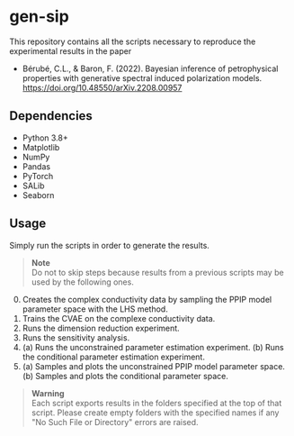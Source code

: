 # gen-sip

This repository contains all the scripts necessary to reproduce the experimental results in the paper

- Bérubé, C.L., & Baron, F. (2022). Bayesian inference of petrophysical properties with generative spectral induced polarization models. https://doi.org/10.48550/arXiv.2208.00957

## Dependencies
- Python 3.8+
- Matplotlib
- NumPy
- Pandas
- PyTorch
- SALib
- Seaborn

## Usage
Simply run the scripts in order to generate the results.

> **Note**  
> Do not to skip steps because results from a previous scripts may be used by the following ones.

0. Creates the complex conductivity data by sampling the PPIP model parameter space with the LHS method.
1. Trains the CVAE on the complexe conductivity data.
2. Runs the dimension reduction experiment.
3. Runs the sensitivity analysis.
4. (a) Runs the unconstrained parameter estimation experiment. (b) Runs the conditional parameter estimation experiment.
5. (a) Samples and plots the unconstrained PPIP model parameter space. (b) Samples and plots the conditional parameter space.

> **Warning**  
> Each script exports results in the folders specified at the top of that script.
Please create empty folders with the specified names if any "No Such File or Directory" errors are raised.
